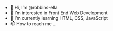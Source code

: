 - 👋 Hi, I’m @robbins-ella
- 👀 I’m interested in Front End Web Development
- 🌱 I’m currently learning HTML, CSS, JavaScript
- 📫 How to reach me ... [
](https://www.linkedin.com/in/ella-robbins-6b8a44316?utm_source=share&utm_campaign=share_via&utm_content=profile&utm_medium=ios_app)
<!---
robbins-ella/robbins-ella is a ✨ special ✨ repository because its `README.md` (this file) appears on your GitHub profile.
You can click the Preview link to take a look at your changes.
--->
